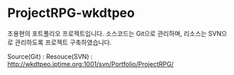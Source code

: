 # ProjectRPG-wkdtpeo
 조용현의 포트폴리오 프로젝트입니다.
 소스코드는 Git으로 관리하며, 리소스는 SVN으로 관리하도록 프로젝트 구축하였습니다.
 
 Source(Git) : 
 Resouce(SVN) : http://wkdtpeo.iptime.org:1001/svn/Portfolio/ProjectRPG/
